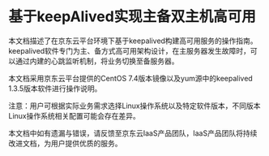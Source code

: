# 基于keepAlived实现主备双主机高可用

本文档描述了在京东云平台环境下基于keepalived构建高可用服务的操作指南。keepalived软件专门为主、备方式高可用架构设计，在主服务器发生故障时，可以通过内建的心跳监听机制，将业务切换至备服务器。

本文档采用京东云平台提供的CentOS 7.4版本镜像以及yum源中的keepalived 1.3.5版本软件进行操作说明。

注意：用户可根据实际业务需求选择Linux操作系统以及特定软件版本，不同版本Linux操作系统相关配置可能会存在差异。

本文档中如有遗漏与错误，请反馈至京东云IaaS产品团队，IaaS产品团队将持续改进文档，为用户提供优质的服务。
